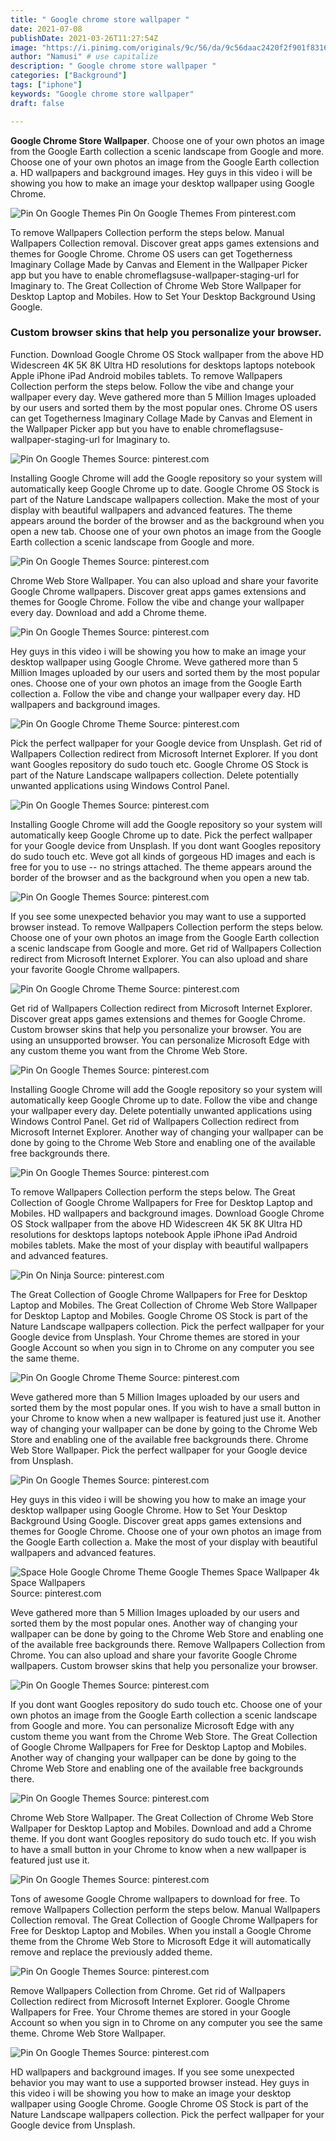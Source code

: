 ```yaml
---
title: " Google chrome store wallpaper "
date: 2021-07-08
publishDate: 2021-03-26T11:27:54Z
image: "https://i.pinimg.com/originals/9c/56/da/9c56daac2420f2f901f83165dfc4bf62.png"
author: "Namusi" # use capitalize
description: " Google chrome store wallpaper "
categories: ["Background"]
tags: ["iphone"]
keywords: "Google chrome store wallpaper"
draft: false

---
```



**Google Chrome Store Wallpaper**. Choose one of your own photos an image from the Google Earth collection a scenic landscape from Google and more. Choose one of your own photos an image from the Google Earth collection a. HD wallpapers and background images. Hey guys in this video i will be showing you how to make an image your desktop wallpaper using Google Chrome.

![Pin On Google Themes](https://i.pinimg.com/originals/44/c4/1a/44c41a6ad4657b1cb6708f744bcbd4df.png "Pin On Google Themes")
Pin On Google Themes From pinterest.com


To remove Wallpapers Collection perform the steps below. Manual Wallpapers Collection removal. Discover great apps games extensions and themes for Google Chrome. Chrome OS users can get Togetherness Imaginary Collage Made by Canvas and Element in the Wallpaper Picker app but you have to enable chromeflagsuse-wallpaper-staging-url for Imaginary to. The Great Collection of Chrome Web Store Wallpaper for Desktop Laptop and Mobiles. How to Set Your Desktop Background Using Google.

### Custom browser skins that help you personalize your browser.

Function. Download Google Chrome OS Stock wallpaper from the above HD Widescreen 4K 5K 8K Ultra HD resolutions for desktops laptops notebook Apple iPhone iPad Android mobiles tablets. To remove Wallpapers Collection perform the steps below. Follow the vibe and change your wallpaper every day. Weve gathered more than 5 Million Images uploaded by our users and sorted them by the most popular ones. Chrome OS users can get Togetherness Imaginary Collage Made by Canvas and Element in the Wallpaper Picker app but you have to enable chromeflagsuse-wallpaper-staging-url for Imaginary to.


![Pin On Google Themes](https://i.pinimg.com/originals/ce/7b/65/ce7b65b551d159f4b5b5f3e4318d972a.png "Pin On Google Themes")
Source: pinterest.com

Installing Google Chrome will add the Google repository so your system will automatically keep Google Chrome up to date. Google Chrome OS Stock is part of the Nature Landscape wallpapers collection. Make the most of your display with beautiful wallpapers and advanced features. The theme appears around the border of the browser and as the background when you open a new tab. Choose one of your own photos an image from the Google Earth collection a scenic landscape from Google and more.

![Pin On Google Themes](https://i.pinimg.com/originals/9f/16/35/9f16355ce62ff71ed43d603013ef64a7.png "Pin On Google Themes")
Source: pinterest.com

Chrome Web Store Wallpaper. You can also upload and share your favorite Google Chrome wallpapers. Discover great apps games extensions and themes for Google Chrome. Follow the vibe and change your wallpaper every day. Download and add a Chrome theme.

![Pin On Google Themes](https://i.pinimg.com/originals/41/56/c9/4156c95b72256d9a3bc37fc506934412.png "Pin On Google Themes")
Source: pinterest.com

Hey guys in this video i will be showing you how to make an image your desktop wallpaper using Google Chrome. Weve gathered more than 5 Million Images uploaded by our users and sorted them by the most popular ones. Choose one of your own photos an image from the Google Earth collection a. Follow the vibe and change your wallpaper every day. HD wallpapers and background images.

![Pin On Google Chrome Theme](https://i.pinimg.com/originals/df/30/e2/df30e2786f351122eccb8a322f12ea48.png "Pin On Google Chrome Theme")
Source: pinterest.com

Pick the perfect wallpaper for your Google device from Unsplash. Get rid of Wallpapers Collection redirect from Microsoft Internet Explorer. If you dont want Googles repository do sudo touch etc. Google Chrome OS Stock is part of the Nature Landscape wallpapers collection. Delete potentially unwanted applications using Windows Control Panel.

![Pin On Google Themes](https://i.pinimg.com/originals/44/c4/1a/44c41a6ad4657b1cb6708f744bcbd4df.png "Pin On Google Themes")
Source: pinterest.com

Installing Google Chrome will add the Google repository so your system will automatically keep Google Chrome up to date. Pick the perfect wallpaper for your Google device from Unsplash. If you dont want Googles repository do sudo touch etc. Weve got all kinds of gorgeous HD images and each is free for you to use -- no strings attached. The theme appears around the border of the browser and as the background when you open a new tab.

![Pin On Google Themes](https://i.pinimg.com/originals/f7/a6/ec/f7a6ec7e8cdbfdb41708b6368010bd7f.png "Pin On Google Themes")
Source: pinterest.com

If you see some unexpected behavior you may want to use a supported browser instead. To remove Wallpapers Collection perform the steps below. Choose one of your own photos an image from the Google Earth collection a scenic landscape from Google and more. Get rid of Wallpapers Collection redirect from Microsoft Internet Explorer. You can also upload and share your favorite Google Chrome wallpapers.

![Pin On Google Chrome Theme](https://i.pinimg.com/originals/88/8a/3c/888a3c0e10a01c004ed4830cf2e7843c.png "Pin On Google Chrome Theme")
Source: pinterest.com

Get rid of Wallpapers Collection redirect from Microsoft Internet Explorer. Discover great apps games extensions and themes for Google Chrome. Custom browser skins that help you personalize your browser. You are using an unsupported browser. You can personalize Microsoft Edge with any custom theme you want from the Chrome Web Store.

![Pin On Google Themes](https://i.pinimg.com/originals/40/81/4f/40814f288776fc2e4880dd03163cd4e6.png "Pin On Google Themes")
Source: pinterest.com

Installing Google Chrome will add the Google repository so your system will automatically keep Google Chrome up to date. Follow the vibe and change your wallpaper every day. Delete potentially unwanted applications using Windows Control Panel. Get rid of Wallpapers Collection redirect from Microsoft Internet Explorer. Another way of changing your wallpaper can be done by going to the Chrome Web Store and enabling one of the available free backgrounds there.

![Pin On Google Themes](https://i.pinimg.com/originals/6e/4d/e7/6e4de72cf22ed216292192267c0cbab1.png "Pin On Google Themes")
Source: pinterest.com

To remove Wallpapers Collection perform the steps below. The Great Collection of Google Chrome Wallpapers for Free for Desktop Laptop and Mobiles. HD wallpapers and background images. Download Google Chrome OS Stock wallpaper from the above HD Widescreen 4K 5K 8K Ultra HD resolutions for desktops laptops notebook Apple iPhone iPad Android mobiles tablets. Make the most of your display with beautiful wallpapers and advanced features.

![Pin On Ninja](https://i.pinimg.com/originals/c6/bf/b3/c6bfb35d9785734d51be02a64e7f6a60.png "Pin On Ninja")
Source: pinterest.com

The Great Collection of Google Chrome Wallpapers for Free for Desktop Laptop and Mobiles. The Great Collection of Chrome Web Store Wallpaper for Desktop Laptop and Mobiles. Google Chrome OS Stock is part of the Nature Landscape wallpapers collection. Pick the perfect wallpaper for your Google device from Unsplash. Your Chrome themes are stored in your Google Account so when you sign in to Chrome on any computer you see the same theme.

![Pin On Google Chrome Theme](https://i.pinimg.com/originals/e3/f9/60/e3f960938d94451c114008c946374193.png "Pin On Google Chrome Theme")
Source: pinterest.com

Weve gathered more than 5 Million Images uploaded by our users and sorted them by the most popular ones. If you wish to have a small button in your Chrome to know when a new wallpaper is featured just use it. Another way of changing your wallpaper can be done by going to the Chrome Web Store and enabling one of the available free backgrounds there. Chrome Web Store Wallpaper. Pick the perfect wallpaper for your Google device from Unsplash.

![Pin On Google Themes](https://i.pinimg.com/originals/7a/6c/06/7a6c06488f856a3a6f2551dafae7b197.png "Pin On Google Themes")
Source: pinterest.com

Hey guys in this video i will be showing you how to make an image your desktop wallpaper using Google Chrome. How to Set Your Desktop Background Using Google. Discover great apps games extensions and themes for Google Chrome. Choose one of your own photos an image from the Google Earth collection a. Make the most of your display with beautiful wallpapers and advanced features.

![Space Hole Google Chrome Theme Google Themes Space Wallpaper 4k Space Wallpapers](https://i.pinimg.com/originals/31/aa/ae/31aaae910616b29780fdd66a0b5a3ce2.png "Space Hole Google Chrome Theme Google Themes Space Wallpaper 4k Space Wallpapers")
Source: pinterest.com

Weve gathered more than 5 Million Images uploaded by our users and sorted them by the most popular ones. Another way of changing your wallpaper can be done by going to the Chrome Web Store and enabling one of the available free backgrounds there. Remove Wallpapers Collection from Chrome. You can also upload and share your favorite Google Chrome wallpapers. Custom browser skins that help you personalize your browser.

![Pin On Google Themes](https://i.pinimg.com/originals/e7/d1/af/e7d1af5d06f22f3b23365c962eb222cc.png "Pin On Google Themes")
Source: pinterest.com

If you dont want Googles repository do sudo touch etc. Choose one of your own photos an image from the Google Earth collection a scenic landscape from Google and more. You can personalize Microsoft Edge with any custom theme you want from the Chrome Web Store. The Great Collection of Google Chrome Wallpapers for Free for Desktop Laptop and Mobiles. Another way of changing your wallpaper can be done by going to the Chrome Web Store and enabling one of the available free backgrounds there.

![Pin On Google Themes](https://i.pinimg.com/originals/1c/6c/8c/1c6c8c1b0736a1c30a9f49b8aa380e40.png "Pin On Google Themes")
Source: pinterest.com

Chrome Web Store Wallpaper. The Great Collection of Chrome Web Store Wallpaper for Desktop Laptop and Mobiles. Download and add a Chrome theme. If you dont want Googles repository do sudo touch etc. If you wish to have a small button in your Chrome to know when a new wallpaper is featured just use it.

![Pin On Google Themes](https://i.pinimg.com/originals/3a/eb/04/3aeb04797c6271a8bc38724eb775336c.png "Pin On Google Themes")
Source: pinterest.com

Tons of awesome Google Chrome wallpapers to download for free. To remove Wallpapers Collection perform the steps below. Manual Wallpapers Collection removal. The Great Collection of Google Chrome Wallpapers for Free for Desktop Laptop and Mobiles. When you install a Google Chrome theme from the Chrome Web Store to Microsoft Edge it will automatically remove and replace the previously added theme.

![Pin On Google Themes](https://i.pinimg.com/originals/bf/b5/b3/bfb5b3902c437a494103bc370180799b.png "Pin On Google Themes")
Source: pinterest.com

Remove Wallpapers Collection from Chrome. Get rid of Wallpapers Collection redirect from Microsoft Internet Explorer. Google Chrome Wallpapers for Free. Your Chrome themes are stored in your Google Account so when you sign in to Chrome on any computer you see the same theme. Chrome Web Store Wallpaper.

![Pin On Google Themes](https://i.pinimg.com/originals/9c/56/da/9c56daac2420f2f901f83165dfc4bf62.png "Pin On Google Themes")
Source: pinterest.com

HD wallpapers and background images. If you see some unexpected behavior you may want to use a supported browser instead. Hey guys in this video i will be showing you how to make an image your desktop wallpaper using Google Chrome. Google Chrome OS Stock is part of the Nature Landscape wallpapers collection. Pick the perfect wallpaper for your Google device from Unsplash.

